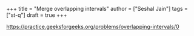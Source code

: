 +++
title = "Merge overlapping intervals"
author = ["Seshal Jain"]
tags = ["st-q"]
draft = true
+++

<https://practice.geeksforgeeks.org/problems/overlapping-intervals/0>

